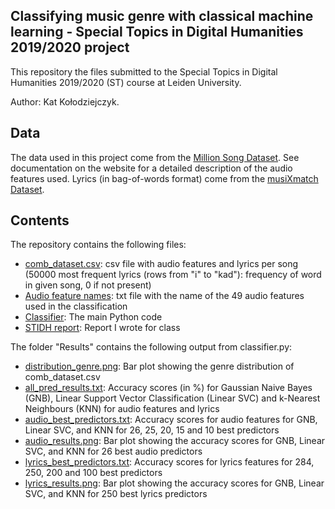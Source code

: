 ## Classifying music genre with classical machine learning - Special Topics in Digital Humanities 2019/2020 project
This repository the files submitted to the Special Topics in Digital Humanities 2019/2020 (ST) course at Leiden University. 

Author: Kat Kołodziejczyk.

## Data
The data used in this project come from the [Million Song Dataset](http://millionsongdataset.com/). See documentation on the website for a detailed description of the audio features used. Lyrics (in bag-of-words format) come from the [musiXmatch Dataset](http://millionsongdataset.com/musixmatch/).

## Contents
The repository contains the following files:
* [comb_dataset.csv](comb_dataset.csv): csv file with audio features and lyrics per song (50000 most frequent lyrics (rows from "i" to "kad"): frequency of word in given song, 0 if not present)
* [Audio feature names](audio_feature_names.txt): txt file with the name of the 49 audio features used in the classification
* [Classifier](classifier.py): The main Python code
* [STIDH report](#setup): Report I wrote for class

The folder "Results" contains the following output from classifier.py:
* [distribution_genre.png](/Results/distribution_genre.png): Bar plot showing the genre distribution of comb_dataset.csv
* [all_pred_results.txt](/Results/all_pred_results.txt): Accuracy scores (in %) for Gaussian Naive Bayes (GNB), Linear Support Vector Classification (Linear SVC) and k-Nearest Neighbours (KNN) for audio features and lyrics
* [audio_best_predictors.txt](/Results/audio_best_predictors.txt): Accuracy scores for audio features for GNB, Linear SVC, and KNN for 26, 25, 20, 15 and 10 best predictors
* [audio_results.png](/Results/audio_results.png): Bar plot showing the accuracy scores for GNB, Linear SVC, and KNN for 26 best audio predictors
* [lyrics_best_predictors.txt](/Results/lyrics_best_predictors.txt): Accuracy scores for lyrics features for 284, 250, 200 and 100 best predictors
* [lyrics_results.png](/Results/lyrics_results.png): Bar plot showing the accuracy scores for GNB, Linear SVC, and KNN for 250 best lyrics predictors
